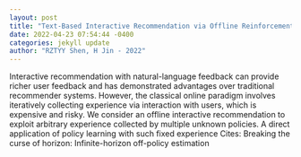 ```yaml
--- 
layout: post 
title: "Text-Based Interactive Recommendation via Offline Reinforcement Learning" 
date: 2022-04-23 07:54:44 -0400 
categories: jekyll update 
author: "RZTYY Shen, H Jin - 2022" 
--- 
```

Interactive recommendation with natural-language feedback can provide richer user feedback and has demonstrated advantages over traditional recommender systems. However, the classical online paradigm involves iteratively collecting experience via interaction with users, which is expensive and risky. We consider an offline interactive recommendation to exploit arbitrary experience collected by multiple unknown policies. A direct application of policy learning with such fixed experience Cites: Breaking the curse of horizon: Infinite-horizon off-policy estimation